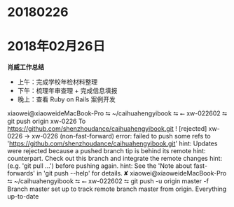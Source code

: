 # 20180226

# 2018年02月26日
  **肖威工作总结**
  - 上午：完成学校年检材料整理
  - 下午：梳理年审查理 + 完成信息填报
  - 晚上：查看 Ruby on  Rails 案例开发

  xiaowei@xiaoweideMacBook-Pro ⮀ ~/caihuahengyibook ⮀ ⭠ xw-022602 ⮀ git push origin xw-0226
 To https://github.com/shenzhoudance/caihuahengyibook.git
  ! [rejected]        xw-0226 -> xw-0226 (non-fast-forward)
 error: failed to push some refs to 'https://github.com/shenzhoudance/caihuahengyibook.git'
 hint: Updates were rejected because a pushed branch tip is behind its remote
 hint: counterpart. Check out this branch and integrate the remote changes
 hint: (e.g. 'git pull ...') before pushing again.
 hint: See the 'Note about fast-forwards' in 'git push --help' for details.
  ✘ xiaowei@xiaoweideMacBook-Pro ⮀ ~/caihuahengyibook ⮀ ⭠ xw-022602 ⮀ git push -u origin master -f
 Branch master set up to track remote branch master from origin.
 Everything up-to-date

